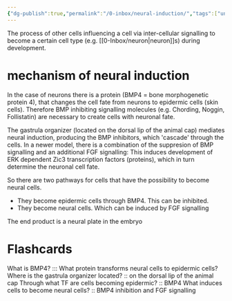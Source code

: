```yaml
---
{"dg-publish":true,"permalink":"/0-inbox/neural-induction/","tags":["uni/fmb/dev"]}
---
```


The process of other cells influencing a cell via inter-cellular signalling to become a certain cell type (e.g. [[0-Inbox/neuron\|neuron]]s) during development.

# mechanism of neural induction
In the case of neurons there is a protein (BMP4 = bone morphogenetic protein 4), that changes the cell fate from neurons to epidermic cells (skin cells). Therefore BMP inhibiting signalling molecules (e.g. Chording, Noggin, Follistatin) are necessary to create cells with neuronal fate.

The gastrula organizer (located on the dorsal lip of the animal cap) mediates neural induction, producing the BMP inhibitors, which 'cascade' through the cells.
In a newer model, there is a combination of the suppresion of BMP signalling and an additional FGF signalling:
This induces development of ERK dependent Zic3 transcription factors (proteins), which in turn determine the neuronal cell fate.

So there are two pathways for cells that have the possibility to become neural cells.
- They become epidermic cells through BMP4. This can be inhibited.
- They become neural cells. Which can be induced by FGF signalling


The end product is a neural plate in the embryo


# Flashcards
What is BMP4? ::: What protein transforms neural cells to epidermic cells?
Where is the gastrula organizer located? :: on the dorsal lip of the animal cap
Through what TF are cells becoming epidermic? :: BMP4
What induces cells to become neural cells? :: BMP4 inhibition and FGF signalling